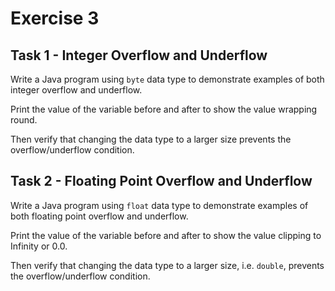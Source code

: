 # Exercise 3

## Task 1 - Integer Overflow and Underflow

Write a Java program using `byte` data type to demonstrate examples of both integer overflow and underflow.

Print the value of the variable before and after to show the value wrapping round.

Then verify that changing the data type to a larger size prevents the overflow/underflow condition.

## Task 2 - Floating Point Overflow and Underflow

Write a Java program using `float` data type to demonstrate examples of both floating point overflow and underflow.

Print the value of the variable before and after to show the value clipping to Infinity or 0.0.

Then verify that changing the data type to a larger size, i.e. `double`, prevents the overflow/underflow condition.


